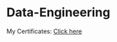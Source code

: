 # Data-Engineering

My Certificates: [Click here](https://drive.google.com/drive/folders/1FxzO5JPZ-2RQlWdCYk5rV9zvMsZK8o3v)
